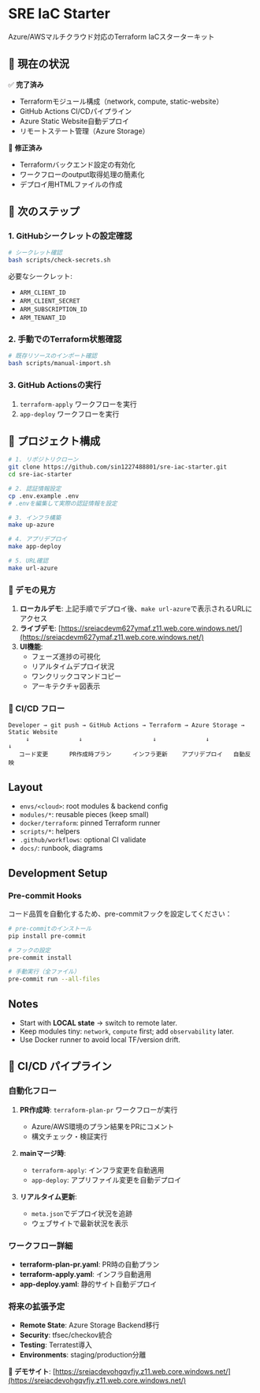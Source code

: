 # SRE IaC Starter

Azure/AWSマルチクラウド対応のTerraform IaCスターターキット

## 🎯 現在の状況

✅ **完了済み**
- Terraformモジュール構成（network, compute, static-website）
- GitHub Actions CI/CDパイプライン
- Azure Static Website自動デプロイ
- リモートステート管理（Azure Storage）

🔧 **修正済み**
- Terraformバックエンド設定の有効化
- ワークフローのoutput取得処理の簡素化
- デプロイ用HTMLファイルの作成

## 🚀 次のステップ

### 1. GitHubシークレットの設定確認

```bash
# シークレット確認
bash scripts/check-secrets.sh
```

必要なシークレット:
- `ARM_CLIENT_ID`
- `ARM_CLIENT_SECRET` 
- `ARM_SUBSCRIPTION_ID`
- `ARM_TENANT_ID`

### 2. 手動でのTerraform状態確認

```bash
# 既存リソースのインポート確認
bash scripts/manual-import.sh
```

### 3. GitHub Actionsの実行

1. `terraform-apply` ワークフローを実行
2. `app-deploy` ワークフローを実行

## 📁 プロジェクト構成

```bash
# 1. リポジトリクローン
git clone https://github.com/sin1227488801/sre-iac-starter.git
cd sre-iac-starter

# 2. 認証情報設定
cp .env.example .env
# .envを編集して実際の認証情報を設定

# 3. インフラ構築
make up-azure

# 4. アプリデプロイ
make app-deploy

# 5. URL確認
make url-azure
```

### 🎯 デモの見方

1. **ローカルデモ**: 上記手順でデプロイ後、`make url-azure`で表示されるURLにアクセス
2. **ライブデモ**: [https://sreiacdevm627ymaf.z11.web.core.windows.net/](https://sreiacdevm627ymaf.z11.web.core.windows.net/)
3. **UI機能**:
   - フェーズ進捗の可視化
   - リアルタイムデプロイ状況
   - ワンクリックコマンドコピー
   - アーキテクチャ図表示

### 🔄 CI/CD フロー

```text
Developer → git push → GitHub Actions → Terraform → Azure Storage → Static Website
     ↓              ↓                    ↓              ↓              ↓
   コード変更      PR作成時プラン      インフラ更新    アプリデプロイ   自動反映
```

## Layout

- `envs/<cloud>`: root modules & backend config
- `modules/*`: reusable pieces (keep small)
- `docker/terraform`: pinned Terraform runner
- `scripts/*`: helpers
- `.github/workflows`: optional CI validate
- `docs/`: runbook, diagrams

## Development Setup

### Pre-commit Hooks

コード品質を自動化するため、pre-commitフックを設定してください：

```bash
# pre-commitのインストール
pip install pre-commit

# フックの設定
pre-commit install

# 手動実行（全ファイル）
pre-commit run --all-files
```

## Notes

- Start with **LOCAL state** → switch to remote later.
- Keep modules tiny: `network`, `compute` first; add `observability` later.
- Use Docker runner to avoid local TF/version drift.

## 🔄 CI/CD パイプライン

### 自動化フロー

1. **PR作成時**: `terraform-plan-pr` ワークフローが実行
   - Azure/AWS環境のプラン結果をPRにコメント
   - 構文チェック・検証実行

2. **mainマージ時**:
   - `terraform-apply`: インフラ変更を自動適用
   - `app-deploy`: アプリファイル変更を自動デプロイ

3. **リアルタイム更新**:
   - `meta.json`でデプロイ状況を追跡
   - ウェブサイトで最新状況を表示

### ワークフロー詳細

- **terraform-plan-pr.yaml**: PR時の自動プラン
- **terraform-apply.yaml**: インフラ自動適用
- **app-deploy.yaml**: 静的サイト自動デプロイ

### 将来の拡張予定

- **Remote State**: Azure Storage Backend移行
- **Security**: tfsec/checkov統合
- **Testing**: Terratest導入
- **Environments**: staging/production分離

**🎯 デモサイト**: [https://sreiacdevohgqvfjy.z11.web.core.windows.net/](https://sreiacdevohgqvfjy.z11.web.core.windows.net/)
